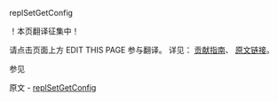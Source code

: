  replSetGetConfig

 ！本页翻译征集中！

请点击页面上方 EDIT THIS PAGE 参与翻译。
详见：
[贡献指南]( https://github.com/JinMuInfo/MongoDB-Manual-zh/blob/master/CONTRIBUTING.md )、
[原文链接](  https://docs.mongodb.com/manual/reference/command/replSetGetConfig/  )。

 参见

原文 - [replSetGetConfig]( https://docs.mongodb.com/manual/reference/command/replSetGetConfig/ )

